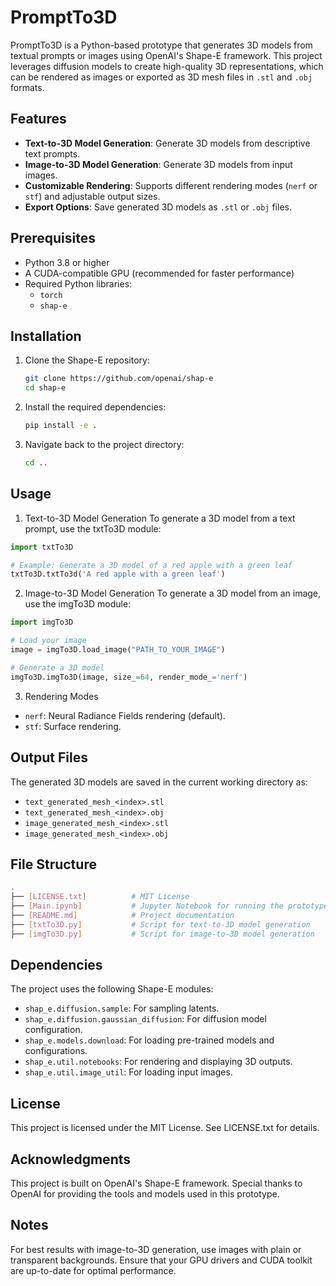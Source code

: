 # PromptTo3D

PromptTo3D is a Python-based prototype that generates 3D models from textual prompts or images using OpenAI's Shape-E framework. This project leverages diffusion models to create high-quality 3D representations, which can be rendered as images or exported as 3D mesh files in `.stl` and `.obj` formats.

## Features

- **Text-to-3D Model Generation**: Generate 3D models from descriptive text prompts.
- **Image-to-3D Model Generation**: Generate 3D models from input images.
- **Customizable Rendering**: Supports different rendering modes (`nerf` or `stf`) and adjustable output sizes.
- **Export Options**: Save generated 3D models as `.stl` or `.obj` files.

## Prerequisites

- Python 3.8 or higher
- A CUDA-compatible GPU (recommended for faster performance)
- Required Python libraries:
  - `torch`
  - `shap-e`

## Installation

1. Clone the Shape-E repository:
   ```bash
   git clone https://github.com/openai/shap-e
   cd shap-e
   ```
2. Install the required dependencies:
   ```bash
   pip install -e .
   ```
3. Navigate back to the project directory:
   ```bash
   cd ..
   ```

## Usage
1. Text-to-3D Model Generation
To generate a 3D model from a text prompt, use the txtTo3D module:
```python
import txtTo3D

# Example: Generate a 3D model of a red apple with a green leaf
txtTo3D.txtTo3d('A red apple with a green leaf')
```
2.  Image-to-3D Model Generation
To generate a 3D model from an image, use the imgTo3D module:
```python
import imgTo3D

# Load your image
image = imgTo3D.load_image("PATH_TO_YOUR_IMAGE")

# Generate a 3D model
imgTo3D.imgTo3D(image, size_=64, render_mode_='nerf')
```
3. Rendering Modes
- `nerf`: Neural Radiance Fields rendering (default).
- `stf`: Surface rendering.

## Output Files
The generated 3D models are saved in the current working directory as:

- `text_generated_mesh_<index>.stl`
- `text_generated_mesh_<index>.obj`
- `image_generated_mesh_<index>.stl`
- `image_generated_mesh_<index>.obj`

## File Structure
```bash
.
├── [LICENSE.txt]          # MIT License
├── [Main.ipynb]           # Jupyter Notebook for running the prototype
├── [README.md]            # Project documentation
├── [txtTo3D.py]           # Script for text-to-3D model generation
├── [imgTo3D.py]           # Script for image-to-3D model generation
```
## Dependencies
The project uses the following Shape-E modules:

- `shap_e.diffusion.sample`: For sampling latents.
- `shap_e.diffusion.gaussian_diffusion`: For diffusion model configuration.
- `shap_e.models.download`: For loading pre-trained models and configurations.
- `shap_e.util.notebooks`: For rendering and displaying 3D outputs.
- `shap_e.util.image_util`: For loading input images.

## License
This project is licensed under the MIT License. See LICENSE.txt for details.

## Acknowledgments
This project is built on OpenAI's Shape-E framework. Special thanks to OpenAI for providing the tools and models used in this prototype.

## Notes
For best results with image-to-3D generation, use images with plain or transparent backgrounds.
Ensure that your GPU drivers and CUDA toolkit are up-to-date for optimal performance.
